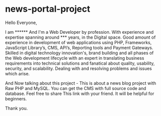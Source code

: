 # news-portal-project

Hello Everyone,

I am ****** And I'm a Web Developer by profession. With experience and expertise spanning around *** years, in the Digital space.
Good amount of experience in development of web applications using PHP, Frameworks, JavaScript Library’s, CMS, API’s, Reporting tools and Payment Gateways. Skilled in digital technology innovation's, brand building and all phases of the Web development lifecycle with an expert in translating business requirements into technical solutions and fanatical about quality, usability, security, and scalability. Dealing with and resolving problems and issues which arise.

And Now talking about this project -
This is about a news blog project with Raw PHP and MySQL. You can get the CMS with full source code and database. Feel free to share This link with your friend. It will be helpful for beginners. 

Thank you.
